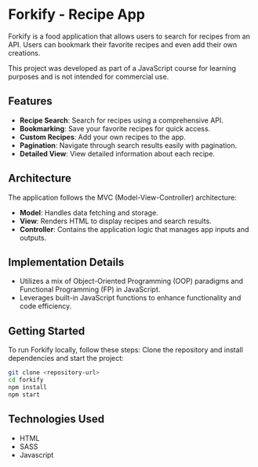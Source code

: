 # Forkify - Recipe App

Forkify is a food application that allows users to search for recipes from an API. Users can bookmark their favorite recipes and even add their own creations.

This project was developed as part of a JavaScript course for learning purposes and is not intended for commercial use.

## Features

- **Recipe Search**: Search for recipes using a comprehensive API.
- **Bookmarking**: Save your favorite recipes for quick access.
- **Custom Recipes**: Add your own recipes to the app.
- **Pagination**: Navigate through search results easily with pagination.
- **Detailed View**: View detailed information about each recipe.

## Architecture

The application follows the MVC (Model-View-Controller) architecture:

- **Model**: Handles data fetching and storage.
- **View**: Renders HTML to display recipes and search results.
- **Controller**: Contains the application logic that manages app inputs and outputs.

## Implementation Details

- Utilizes a mix of Object-Oriented Programming (OOP) paradigms and Functional Programming (FP) in JavaScript.
- Leverages built-in JavaScript functions to enhance functionality and code efficiency.

## Getting Started

To run Forkify locally, follow these steps:
Clone the repository and install dependencies and start the project:
   ```bash
   git clone <repository-url>
   cd forkify
   npm install
   npm start
   ```

## Technologies Used
- HTML
- SASS
- Javascript
   

